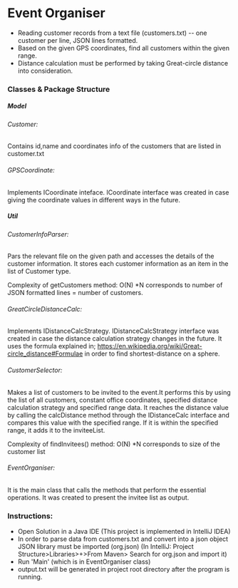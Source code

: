 # Event Organiser
- Reading customer records from a text file (customers.txt) -- one customer per line, JSON lines formatted.
- Based on the given GPS coordinates, find all customers within the given range.
- Distance calculation must be performed by taking Great-circle distance into consideration.


### Classes & Package Structure

##### Model
###### Customer:
Contains id,name and coordinates info of the customers that are listed in customer.txt
###### GPSCoordinate: 
Implements ICoordinate inteface. ICoordinate interface was created in case giving the coordinate values in different ways in the future.

##### Util
###### CustomerInfoParser: 
Pars the relevant file on the given path and accesses the details of the customer information. It stores each customer information as an item in the list of Customer type.

Complexity of getCustomers method: O(N)
*N corresponds to number of JSON formatted lines = number of customers.

###### GreatCircleDistanceCalc:
Implements IDistanceCalcStrategy. IDistanceCalcStrategy interface was created in case the distance calculation strategy changes in the future. It uses the formula explained in; https://en.wikipedia.org/wiki/Great-circle_distance#Formulae in order to find shortest-distance on a sphere.

###### CustomerSelector:
Makes a list of customers to be invited to the event.It performs this by using the list of all customers, constant office coordinates, specified distance calculation strategy and specified range data.
It reaches the distance value by calling the calcDistance method through the IDistanceCalc interface and compares this value with the specified range.
If it is within the specified range, it adds it to the inviteeList.

Complexity of findInvitees() method: O(N)
*N corresponds to size of the customer list

###### EventOrganiser:
It is the main class that calls the methods that perform the essential operations. It was created to present the invitee list as output.

### Instructions:
* Open Solution in a Java IDE (This project is implemented in IntelliJ IDEA)
* In order to parse data from customers.txt and convert into a json object JSON library must be imported (org.json)
(In IntelliJ: Project Structure>Libraries>+>From Maven> Search for org.json and import it)
* Run 'Main' (which is in EventOrganiser class)
* output.txt will be generated in project root directory after the program is running. 

